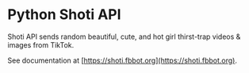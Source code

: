 # Python Shoti API
Shoti API sends random beautiful, cute, and hot girl thirst-trap videos & images from TikTok.

See documentation at [https://shoti.fbbot.org](https://shoti.fbbot.org).